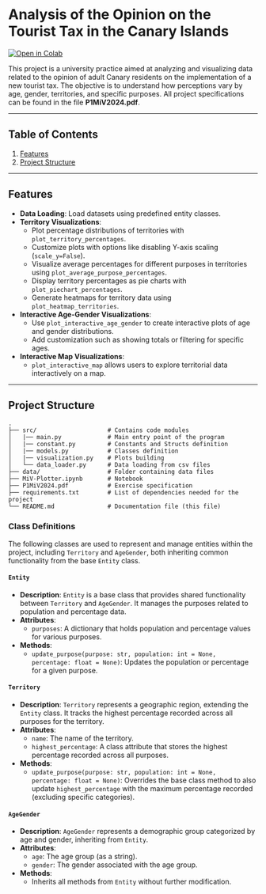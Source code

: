 # Analysis of the Opinion on the Tourist Tax in the Canary Islands

[![Open in Colab](https://colab.research.google.com/assets/colab-badge.svg)](https://colab.research.google.com/github/31ldts/MiV-Plotter/blob/main/MiV-Plotter.ipynb)

This project is a university practice aimed at analyzing and visualizing data related to the opinion of adult Canary residents on the implementation of a new tourist tax. The objective is to understand how perceptions vary by age, gender, territories, and specific purposes. All project specifications can be found in the file **P1MiV2024.pdf**.

---

## Table of Contents
1. [Features](#features)
2. [Project Structure](#project-structure)

---

## Features

- **Data Loading**: Load datasets using predefined entity classes.
- **Territory Visualizations**:
  - Plot percentage distributions of territories with `plot_territory_percentages`.
  - Customize plots with options like disabling Y-axis scaling (`scale_y=False`).
  - Visualize average percentages for different purposes in territories using `plot_average_purpose_percentages`.
  - Display territory percentages as pie charts with `plot_piechart_percentages`.
  - Generate heatmaps for territory data using `plot_heatmap_territories`.
- **Interactive Age-Gender Visualizations**:
  - Use `plot_interactive_age_gender` to create interactive plots of age and gender distributions.
  - Add customization such as showing totals or filtering for specific ages.
- **Interactive Map Visualizations**:
  - `plot_interactive_map` allows users to explore territorial data interactively on a map.

---

## Project Structure

```plaintext
.
├── src/                    # Contains code modules
│   |── main.py             # Main entry point of the program
│   |── constant.py       	# Constants and Structs definition
│   |── models.py       	# Classes definition
│   |── visualization.py 	# Plots building
│   └── data_loader.py 	    # Data loading from csv files
├── data/             	    # Folder containing data files
├── MiV-Plotter.ipynb  	    # Notebook
├── P1MiV2024.pdf  	        # Exercise specification
├── requirements.txt  	    # List of dependencies needed for the project
└── README.md         	    # Documentation file (this file)
```

### Class Definitions

The following classes are used to represent and manage entities within the project, including `Territory` and `AgeGender`, both inheriting common functionality from the base `Entity` class.

#### `Entity`
- **Description**: `Entity` is a base class that provides shared functionality between `Territory` and `AgeGender`. It manages the purposes related to population and percentage data.
- **Attributes**:
  - `purposes`: A dictionary that holds population and percentage values for various purposes.
- **Methods**:
  - `update_purpose(purpose: str, population: int = None, percentage: float = None)`: Updates the population or percentage for a given purpose. 

#### `Territory`
- **Description**: `Territory` represents a geographic region, extending the `Entity` class. It tracks the highest percentage recorded across all purposes for the territory.
- **Attributes**:
  - `name`: The name of the territory.
  - `highest_percentage`: A class attribute that stores the highest percentage recorded across all purposes.
- **Methods**:
  - `update_purpose(purpose: str, population: int = None, percentage: float = None)`: Overrides the base class method to also update `highest_percentage` with the maximum percentage recorded (excluding specific categories).

#### `AgeGender`
- **Description**: `AgeGender` represents a demographic group categorized by age and gender, inheriting from `Entity`.
- **Attributes**:
  - `age`: The age group (as a string).
  - `gender`: The gender associated with the age group.
- **Methods**:
  - Inherits all methods from `Entity` without further modification.